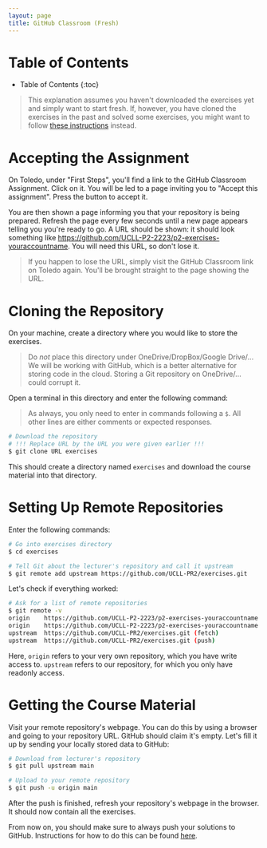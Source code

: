 ```yaml
---
layout: page
title: GitHub Classroom (Fresh)
---
```

# Table of Contents

* Table of Contents
{:toc}

> This explanation assumes you haven't downloaded the exercises yet and simply want to start fresh.
> If, however, you have cloned the exercises in the past and solved some exercises, you might want to follow [these instructions](github-classroom-after-clone.md) instead.

# Accepting the Assignment

On Toledo, under "First Steps", you'll find a link to the GitHub Classroom Assignment.
Click on it.
You will be led to a page inviting you to "Accept this assignment".
Press the button to accept it.

You are then shown a page informing you that your repository is being prepared.
Refresh the page every few seconds until a new page appears telling you you're ready to go.
A URL should be shown: it should look something like https://github.com/UCLL-P2-2223/p2-exercises-youraccountname.
You will need this URL, so don't lose it.

> If you happen to lose the URL, simply visit the GitHub Classroom link on Toledo again.
> You'll be brought straight to the page showing the URL.

# Cloning the Repository

On your machine, create a directory where you would like to store the exercises.

> Do _not_ place this directory under OneDrive/DropBox/Google Drive/...
> We will be working with GitHub, which is a better alternative for storing code in the cloud.
> Storing a Git repository on OneDrive/... could corrupt it.

Open a terminal in this directory and enter the following command:

> As always, you only need to enter in commands following a `$`.
> All other lines are either comments or expected responses.

```bash
# Download the repository
# !!! Replace URL by the URL you were given earlier !!!
$ git clone URL exercises
```

This should create a directory named `exercises` and download the course material into that directory.

# Setting Up Remote Repositories

Enter the following commands:

```bash
# Go into exercises directory
$ cd exercises

# Tell Git about the lecturer's repository and call it upstream
$ git remote add upstream https://github.com/UCLL-PR2/exercises.git
```

Let's check if everything worked:

```bash
# Ask for a list of remote repositories
$ git remote -v
origin    https://github.com/UCLL-P2-2223/p2-exercises-youraccountname (fetch)
origin    https://github.com/UCLL-P2-2223/p2-exercises-youraccountname (push)
upstream  https://github.com/UCLL-PR2/exercises.git (fetch)
upstream  https://github.com/UCLL-PR2/exercises.git (push)
```

Here, `origin` refers to your very own repository, which you have write access to.
`upstream` refers to our repository, for which you only have readonly access.

# Getting the Course Material

Visit your remote repository's webpage.
You can do this by using a browser and going to your repository URL.
GitHub should claim it's empty.
Let's fill it up by sending your locally stored data to GitHub:

```bash
# Download from lecturer's repository
$ git pull upstream main

# Upload to your remote repository
$ git push -u origin main
```

After the push is finished, refresh your repository's webpage in the browser.
It should now contain all the exercises.

From now on, you should make sure to always push your solutions to GitHub.
Instructions for how to do this can be found [here](../workflow.md).
